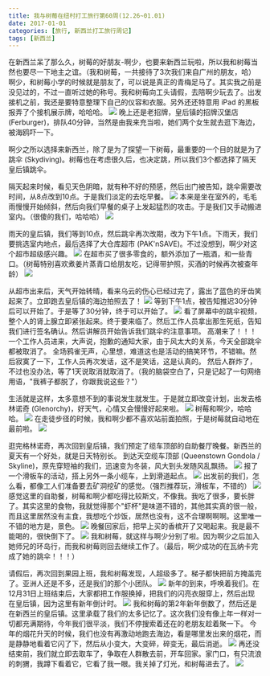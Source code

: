 ```yaml
---
title: 我与树莓在纽村打工旅行第60周(12.26~01.01)
date: 2017-01-01
categories: [旅行, 新西兰打工旅行周记]
tags: [新西兰]    
---
```






在新西兰呆了那么久，树莓的好朋友-啊少，也要来新西兰玩啦，所以我和树莓当然也要尽一下地主之谊。（我和树莓，一共接待了3次我们来自广州的朋友，哈）
啊少，和树莓小学的时候就是朋友了，可以说是真正的青梅足马了。其实我之前是没见过的，不过一直听过她的称号。我和树莓向工头请假，去陪啊少玩去了。出发接机之前，我还是要特意整理下自己的仪容和衣服。另外还还特意用 iPad 的黑板报弄了个接机展示牌，哈哈哈。
![](/event/2017_01_01_p1.jpg)
晚上还是老招牌，皇后镇的招牌汉堡店 (Ferburger)，排队40分钟，当然是由我来充当啦，她们两个女生就去逛下海边，被海鸥吓一下。

啊少之所以选择来新西兰，除了是为了探望一下树莓，最重要的一个目的就是为了跳伞 (Skydiving)。树莓也在考虑很久后，也决定跳，所以我们3个都选择了隔天皇后镇跳伞。

隔天起来时候，看见天色阴暗，就有种不好的预感，然后出门被告知，跳伞需要改时间，从8点改到10点。于是我们淡定的去吃早餐。
![](/event/2017_01_01_p2.jpg)
本来是坐在室外的，毛毛雨慢慢开始倾斜，然后向我们早餐的桌子上发起猛烈的攻击。于是我们又手动搬进室内。（很傻的我们，哈哈哈）
![](/event/2017_01_01_p3.jpg)

雨天的皇后镇，我们等到10点，然后跳伞再次改期，改为下午1点。下雨天，我们要挑选室内地点，最后选择了大仓库超市 (PAK'nSAVE)。不过没想到，啊少对这个超市超级感兴趣。
![](/event/2017_01_01_p4.jpg)
在超市买了很多零食的，额外添加了一瓶酒，和一些青口。（树莓特别喜欢煮姜片蒸青口给朋友吃，记得带护照，买酒的时候再次被查年龄）
![](/event/2017_01_01_p5.jpg)

从超市出来后，天气开始转晴，看来乌云的伤心已经过完了，露出了蓝色的牙齿笑起来了。立即跑去皇后镇的海边拍照去了！
![](/event/2017_01_01_p6.jpg)
等到下午1点，被告知推迟30分钟后可以开始了。于是等了30分钟，终于可以开始了。
![](/event/2017_01_01_p7.jpg)
看了屏幕中的跳伞视频，整个人的肾上腺立即紧张起来。终于要来临了。然后工作人员拿出那生死纸，告知我们进行签名确认。然后讲解员开始告诉我们跳伞的注意事项。
高潮来了！！！
一个工作人员进来，大声说，抱歉的通知大家，由于风太大的关系，今天全部跳伞都被取消了。
全场鸦雀无声，心里想，难道这也是活动的搞笑环节，不错嘛。然后寂寞了一下，工作人员再次发话，这不是笑话，这是认真的。
然后人群炸了，不过也没办法，等了1天说取消就取消了。（我的脑袋空白了，只是记起了一句网络用语，"我裤子都脱了，你跟我说这些？"）

生活就是这样，太多意想不到的事说发生就发生。于是就立即改变计划，出发去格林诺奇 (Glenorchy)，好天气，心情又会慢慢好起来啦。
![](/event/2017_01_01_p8.jpg)
树莓和啊少，哈哈哈。
![](/event/2017_01_01_p9.jpg)
在走徒步径的时候，我和啊少都不喜欢站前面拍照，于是树莓就自动地在最前啦。
![](/event/2017_01_01_p10.jpg)

逛完格林诺奇，再次回到皇后镇，我们预定了缆车顶部的自助餐厅晚餐。新西兰的夏天有一个好处，就是日天特别长。
到达天空缆车顶部 (Queenstown Gondola / Skyline)，原先穿短袖的我们，迅速变为冬装，风大到头发随风乱飘扬。
![](/event/2017_01_01_p11.jpg)
报了一个滑板车的活动，搭上另外一条小缆车，上到滑道起点。
![](/event/2017_01_01_p12.jpg)
出发前的我们，怎么看，都像工人们准备要去矿洞挖矿的感觉。（强烈推荐玩，滑板车，不错的）
![](/event/2017_01_01_p13.jpg)
感觉这里的自助餐，树莓和啊少都吃得比较斯文，不像我。我吃了很多，要长胖了。其实这里的食物，我就觉得那个"虾杯"是味道不错的，其他其实真的很一般，而且这里居然没有主食，我想吃个炒饭，居然也没有，这不合理啊啊啊。这里唯一不错的地方是，景色。
![](/event/2017_01_01_p14.jpg)
晚餐回家后，把早上买的香槟开了又喝起来。我是最不能喝的，很快倒下了。
![](/event/2017_01_01_p15.jpg)
我和树莓，就这样与啊少分别了啦。因为啊少之后加入她师兄的环岛行，而我和树莓则回去继续工作了。（最后，啊少成功的在瓦纳卡完成了她的跳伞！！！）


请假后，再次回到果园上班，我和树莓发现，人超级多了。梯子都快把前方掩盖完了。亚洲人还是不多，还是我们的那个小团队。
![](/event/2017_01_01_p16.jpg)
新年的到来，呼唤着我们。在12月31日上班结束后，大家都把工作服换掉，把我们的闪亮衣服穿上，然后出现在皇后镇，因为这里有新年倒计时。
![](/event/2017_01_01_p17.jpg)
我和树莓的第2年新年倒数了，然后还是在新西兰的皇后镇。这里承载了我们的太多记忆了。这次我们没有像上年一样对一切都充满期待，今年我们很平淡，我们不停搜索着还在的老朋友趁着聚一下。
今年的烟花升天的时候，我们也没有再激动地跑去海边，看是哪里发出来的烟花，而是静静地看着它闪了下，然后从小变大，大变碎，碎变无，最后消逝。
![](/event/2017_01_01_p18.jpg)
再还没结束前，我们就立即去取车了，争取在人群散去前，开车回家。家门口，有只流浪的刺猬，我蹲下看着它，它看了我一眼。我关掉了灯光，和树莓进去了。
![](/event/2017_01_01_p19.jpg)
